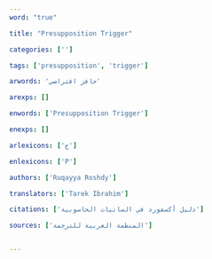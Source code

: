 ```yaml
---
word: "true"

title: "Presupposition Trigger"

categories: ['']

tags: ['presupposition', 'trigger']

arwords: 'حافز افتراضي'

arexps: []

enwords: ['Presupposition Trigger']

enexps: []

arlexicons: ['ح']

enlexicons: ['P']

authors: ['Ruqayya Roshdy']

translators: ['Tarek Ibrahim']

citations: ['دليل أكسفورد في السانيات الحاسوبية']

sources: ['المنظمة العربية للترجمة']


---
```

